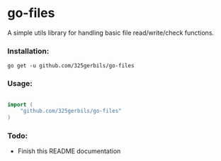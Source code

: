 # go-files

A simple utils library for handling basic file read/write/check functions. 

### Installation:

```
go get -u github.com/325gerbils/go-files
```

### Usage:

```go

import (
    "github.com/325gerbils/go-files"
)


```

### Todo:

* Finish this README documentation
